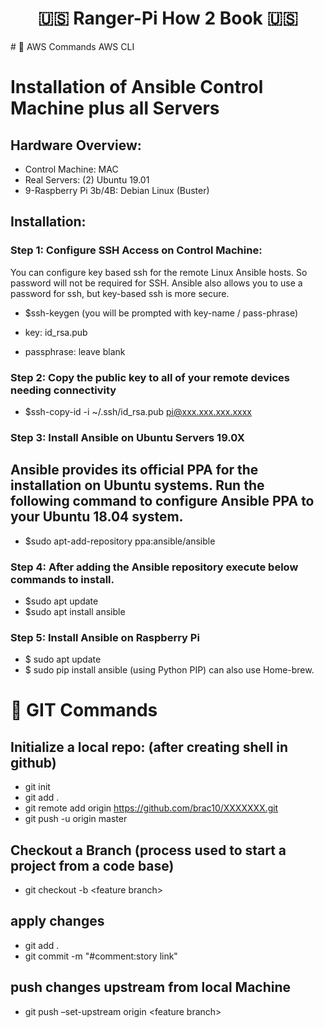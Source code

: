 <p align="center">
<h1 align="center">
 🇺🇸 Ranger-Pi How 2 Book 🇺🇸
</h1>
</p>
# 🚀 AWS Commands
AWS CLI
<br/>

# Installation of Ansible Control Machine plus all Servers

## Hardware Overview:

- Control Machine: MAC
- Real Servers: (2) Ubuntu 19.01
- 9-Raspberry Pi 3b/4B: Debian Linux (Buster)

## Installation:

### Step 1: Configure SSH Access on Control Machine:

You can configure key based ssh for the remote Linux Ansible hosts. So password will not be required for SSH. Ansible also allows you to use a password for ssh, but key-based ssh is more secure.

- \$ssh-keygen
  (you will be prompted with key-name / pass-phrase)

- key: id_rsa.pub
- passphrase: leave blank

### Step 2: Copy the public key to all of your remote devices needing connectivity

- \$ssh-copy-id -i ~/.ssh/id_rsa.pub pi@xxx.xxx.xxx.xxxx

### Step 3: Install Ansible on Ubuntu Servers 19.0X

## Ansible provides its official PPA for the installation on Ubuntu systems. Run the following command to configure Ansible PPA to your Ubuntu 18.04 system.

- \$sudo apt-add-repository ppa:ansible/ansible

### Step 4: After adding the Ansible repository execute below commands to install.

- \$sudo apt update
- \$sudo apt install ansible

### Step 5: Install Ansible on Raspberry Pi

- \$ sudo apt update
- \$ sudo pip install ansible (using Python PIP) can also use Home-brew.

# 🚀 GIT Commands

## Initialize a local repo: (after creating shell in github)

- git init
- git add .
- git remote add origin https://github.com/brac10/XXXXXXX.git
- git push -u origin master

## Checkout a Branch (process used to start a project from a code base)

- git checkout -b &lt;feature branch&gt;

## apply changes

- git add .
- git commit -m "#comment:story link"

## push changes upstream from local Machine

- git push –set-upstream origin &lt;feature branch&gt;
